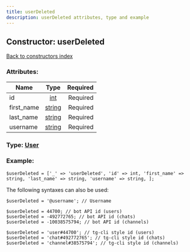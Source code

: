 ```yaml
---
title: userDeleted
description: userDeleted attributes, type and example
---
```

## Constructor: userDeleted  
[Back to constructors index](index.md)



### Attributes:

| Name     |    Type       | Required |
|----------|:-------------:|---------:|
|id|[int](../types/int.md) | Required|
|first\_name|[string](../types/string.md) | Required|
|last\_name|[string](../types/string.md) | Required|
|username|[string](../types/string.md) | Required|



### Type: [User](../types/User.md)


### Example:

```
$userDeleted = ['_' => 'userDeleted', 'id' => int, 'first_name' => string, 'last_name' => string, 'username' => string, ];
```  

The following syntaxes can also be used:

```
$userDeleted = '@username'; // Username

$userDeleted = 44700; // bot API id (users)
$userDeleted = -492772765; // bot API id (chats)
$userDeleted = -10038575794; // bot API id (channels)

$userDeleted = 'user#44700'; // tg-cli style id (users)
$userDeleted = 'chat#492772765'; // tg-cli style id (chats)
$userDeleted = 'channel#38575794'; // tg-cli style id (channels)
```